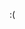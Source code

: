 :(
<!---
vaudecido/vaudecido is a ✨ special ✨ repository because its `README.md` (this file) appears on your GitHub profile.
You can click the Preview link to take a look at your changes.
--->
